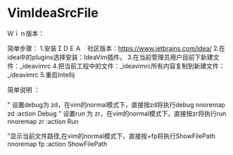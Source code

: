 # VimIdeaSrcFile
Ｗｉｎ版本：

简单步骤：
1.安装ＩＤＥＡ　社区版本：https://www.jetbrains.com/idea/
2.在idea中的plugins选择安装：IdeaVim插件。
3.在当前管理员用户目前下新建文件：_ideavimrc
4.把当前工程中的文件：_ideavimrc所有内容复制到新建文件：_ideavimrc
5.重启Intellij


简单说明 ：

" 设置debug为 zd，在vim的normal模式下，直接按zd将执行debug
nnoremap zd :action Debug<CR>
" 设置run 为 zr，在vim的normal模式下，直接按zr将执行run
nnoremap zr :action Run<CR>

"显示当前文件路径,在vim的normal模式下，直接按<space>+fp将执行ShowFilePath
nnoremap <Leader>fp :action ShowFilePath<CR>